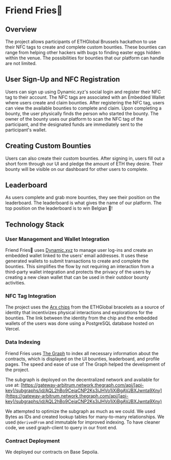 # Friend Fries🍟

## Overview

The project allows participants of ETHGlobal Brussels hackathon to use their NFC tags to create and complete custom bounties. These bounties can range from helping other hackers with bugs to finding easter eggs hidden within the venue. The possibilities for bounties that our platform can handle are not limited.

## User Sign-Up and NFC Registration

Users can sign up using Dynamic.xyz's social login and register their NFC tag to their account. The NFC tags are associated with an Embedded Wallet where users create and claim bounties. After registering the NFC tag, users can view the available bounties to complete and claim. Upon completing a bounty, the user physically finds the person who started the bounty. The owner of the bounty uses our platform to scan the NFC tag of the participant, and the designated funds are immediately sent to the participant's wallet.

## Creating Custom Bounties

Users can also create their custom bounties. After signing in, users fill out a short form through our UI and pledge the amount of ETH they desire. Their bounty will be visible on our dashboard for other users to complete.

## Leaderboard

As users complete and grab more bounties, they see their position on the leaderboard. The leaderboard is what gives the name of our platform. The top position on the leaderboard is to win Belgian 🍟!

## Technology Stack

### User Management and Wallet Integration

Friend Fries🍟 uses [Dynamic.xyz](https://www.dynamic.xyz/) to manage user log-ins and create an embedded wallet linked to the users' email addresses. It uses these generated wallets to submit transactions to create and complete the bounties. This simplifies the flow by not requiring an interaction from a third-party wallet integration and protects the privacy of the users by creating a new clean wallet that can be used in their outdoor bounty activities.

### NFC Tag Integration

The project uses the [Arx chips](https://arx.org/) from the ETHGlobal bracelets as a source of identity that incentivizes physical interactions and explorations for the bounties. The link between the identity from the chip and the embedded wallets of the users was done using a PostgreSQL database hosted on Vercel.

### Data Indexing

Friend Fries uses [The Graph](https://thegraph.com/) to index all necessary information about the contracts, which is displayed on the UI bounties, leaderboard, and profile pages. The speed and ease of use of The Graph helped the development of the project. 

The subgraph is deployed on the decentralized network and available for use at:
[https://gateway-arbitrum.network.thegraph.com/api/[api-key]/subgraphs/id/AQL2hBo9CeiaCNP2Ks3iJHVo1iXiBgAVJBXJwnta9Xny](https://gateway-arbitrum.network.thegraph.com/api/[api-key]/subgraphs/id/AQL2hBo9CeiaCNP2Ks3iJHVo1iXiBgAVJBXJwnta9Xny)

We attempted to optimize the subgraph as much as we could. We used Bytes as IDs and created lookup tables for many-to-many relationships. We used `@derivedFrom` and immutable for improved indexing. To have cleaner code, we used graph-client to query in our front end.

### Contract Deployment

We deployed our contracts on Base Sepolia.
